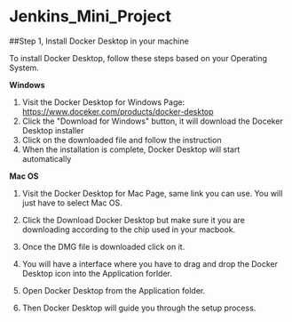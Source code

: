 # Jenkins_Mini_Project

##Step 1, Install Docker Desktop in your machine

To install Docker Desktop, follow these steps based on your Operating System.

**Windows**

1. Visit the Docker Desktop for Windows Page: https://www.doceker.com/products/docker-desktop
2. Click the "Download for Windows" button, it will download the Doceker Desktop installer
3. Click on the downloaded file and follow the instruction
4. When the installation is complete, Docker Desktop will start automatically

**Mac OS**

1. Visit the Docker Desktop for Mac Page, same link you can use.
   You will just have to select Mac OS.
2. Click the Download Docker Desktop but make sure it you are downloading according to the chip used in your macbook.

3. Once the DMG file is downloaded click on it.
4. You will have a interface where you have to drag and drop the Docker Desktop icon into the Application forlder.
5. Open Docker Desktop from the Application folder.
6. Then Docker Desktop will guide you through the setup process.


